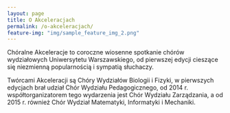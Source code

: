 ```yaml
---
layout: page
title: O Akceleracjach
permalink: /o-akceleracjach/
feature-img: "img/sample_feature_img_2.png"
---
```


Chóralne Akceleracje to coroczne wiosenne spotkanie chórów wydziałowych Uniwersytetu Warszawskiego, od pierwszej edycji cieszące się niezmienną popularnością i sympatią słuchaczy.

Twórcami Akceleracji są Chóry Wydziałów Biologii i Fizyki, w pierwszych edycjach brał udział Chór Wydziału Pedagogicznego, od 2014 r. współtorganizatorem tego wydarzenia jest Chór Wydziału Zarządzania, a od 2015 r. również Chór Wydział Matematyki, Informatyki i Mechaniki.
